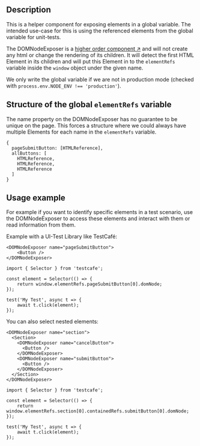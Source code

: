 ## Description

This is a helper component for exposing elements in a global variable. The
intended use-case for this is using the referenced elements from the global
variable for unit-tests.

The DOMNodeExposer is a
[higher order component ↗](https://reactjs.org/docs/higher-order-components.html)
and will not create any html or change the rendering of its children. It will
detect the first HTML Element in its children and will put this Element in to
the `elementRefs` variable inside the `window` object under the given name.

We only write the global variable if we are not in production mode (checked with
`process.env.NODE_ENV !== 'production'`).

## Structure of the global `elementRefs` variable

The name property on the DOMNodeExposer has no guarantee to be unique on the
page. This forces a structure where we could always have multiple Elements for
each name in the `elementRefs` variable.

```JS
{
  pageSubmitButton: [HTMLReference],
  allButtons: [
    HTMLReference,
    HTMLReference,
    HTMLReference
  ]
}
```

## Usage example

For example if you want to identify specific elements in a test scenario, use
the DOMNodeExposer to access these elements and interact with them or read
information from them.

Example with a UI-Test Library like TestCafé:

```JSX
<DOMNodeExposer name="pageSubmitButton">
	<Button />
</DOMNodeExposer>
```

```JS
import { Selector } from 'testcafe';

const element = Selector(() => {
    return window.elementRefs.pageSubmitButton[0].domNode;
});

test('My Test', async t => {
    await t.click(element);
});
```

You can also select nested elements:

```JSX
<DOMNodeExposer name="section">
  <Section>
    <DOMNodeExposer name="cancelButton">
      <Button />
    </DOMNodeExposer>
    <DOMNodeExposer name="submitButton">
      <Button />
    </DOMNodeExposer>
  </Section>
</DOMNodeExposer>
```

```JS
import { Selector } from 'testcafe';

const element = Selector(() => {
    return window.elementRefs.section[0].containedRefs.submitButton[0].domNode;
});

test('My Test', async t => {
    await t.click(element);
});
```
